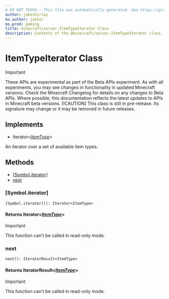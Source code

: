 ```yaml
---
# DO NOT TOUCH — This file was automatically generated. See https://github.com/mojang/minecraftapidocsgenerator to modify descriptions, examples, etc.
author: jakeshirley
ms.author: jashir
ms.prod: gaming
title: minecraft/server.ItemTypeIterator Class
description: Contents of the @minecraft/server.ItemTypeIterator class.
---
```

# ItemTypeIterator Class
>[!IMPORTANT]
>These APIs are experimental as part of the Beta APIs experiment. As with all experiments, you may see changes in functionality in updated Minecraft versions. Check the Minecraft Changelog for details on any changes to Beta APIs. Where possible, this documentation reflects the latest updates to APIs in Minecraft beta versions.
> [!CAUTION]
> This class is still in pre-release.  Its signature may change or it may be removed in future releases.

## Implements
- Iterator&lt;[*ItemType*](ItemType.md)&gt;

An iterator over a set of available item types.

## Methods
- [[Symbol.iterator]](#[symbol.iterator])
- [next](#next)

### **[Symbol.iterator]**
`
[Symbol.iterator](): Iterator<ItemType>
`

#### **Returns** Iterator&lt;[*ItemType*](ItemType.md)&gt;

> [!IMPORTANT]
> This function can't be called in read-only mode.

### **next**
`
next(): IteratorResult<ItemType>
`

#### **Returns** IteratorResult&lt;[*ItemType*](ItemType.md)&gt;

> [!IMPORTANT]
> This function can't be called in read-only mode.
